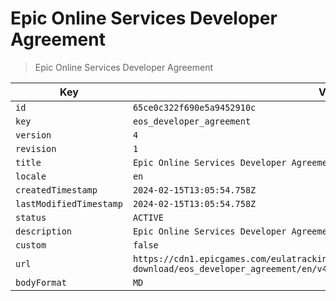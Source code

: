 # Epic Online Services Developer Agreement

> Epic Online Services Developer Agreement

| Key | Value |
| --- | ----- |
| `id` | `65ce0c322f690e5a9452910c` |
| `key` | `eos_developer_agreement` |
| `version` | `4` |
| `revision` | `1` |
| `title` | `Epic Online Services Developer Agreement` |
| `locale` | `en` |
| `createdTimestamp` | `2024-02-15T13:05:54.758Z` |
| `lastModifiedTimestamp` | `2024-02-15T13:05:54.758Z` |
| `status` | `ACTIVE` |
| `description` | `Epic Online Services Developer Agreement` |
| `custom` | `false` |
| `url` | `https://cdn1.epicgames.com/eulatracking-download/eos_developer_agreement/en/v4/r1/2e2a0a9d25b6777d1a11d3b8f63e35dc.pdf` |
| `bodyFormat` | `MD` |
